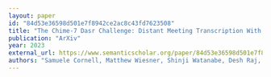 ```yaml
---
layout: paper
id: "84d53e36598d501e7f8942ce2ac8c43fd7623508"
title: "The Chime-7 Dasr Challenge: Distant Meeting Transcription With Multiple Devices In Diverse Scenarios"
publication: "ArXiv"
year: 2023
external_url: https://www.semanticscholar.org/paper/84d53e36598d501e7f8942ce2ac8c43fd7623508
authors: "Samuele Cornell, Matthew Wiesner, Shinji Watanabe, Desh Raj, Xuankai Chang, Paola García, Yoshiki Masuyama, Zhongqiu Wang, S. Squartini, S. Khudanpur"
---
```

